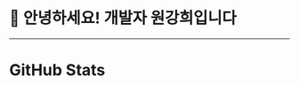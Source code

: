 # 👋 안녕하세요! 개발자 원강희입니다
---
# GitHub Stats
<!--**kanghee2002/kanghee2002** is a ✨ _special_ ✨ repository because its `README.md` (this file) appears on your GitHub profile.

# 😄 Personal Info
- Won KangHee
- Korea University
- Computer Science and Engineering
- rkdgml0820@naver.com

# 📝 Portfolio - [Here](https://sudsy-blender-fda.notion.site/1e9b12d9597e804b9cb4cb37efa1adc6)
